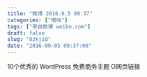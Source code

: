 ```yaml
---
title: "微博 2016.9.5 09:37"
categories: ["嘀咕"]
tags: ["来自微博 weibo.com"]
draft: false
slug: "8zkjiQ"
date: "2016-09-05 09:37:00"
---
```


<p>10个优秀的 WordPress 免费商务主题 O网页链接 ​​​​</p>
